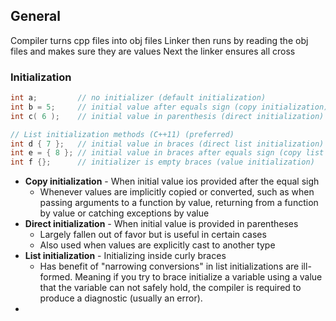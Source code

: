
## General

Compiler turns cpp files into obj files
Linker then runs by  reading the obj files and makes sure they are values
Next the linker ensures all cross 

### Initialization 

```C++
int a;         // no initializer (default initialization)
int b = 5;     // initial value after equals sign (copy initialization)
int c( 6 );    // initial value in parenthesis (direct initialization)

// List initialization methods (C++11) (preferred)
int d { 7 };   // initial value in braces (direct list initialization)
int e = { 8 }; // initial value in braces after equals sign (copy list initialization)
int f {};      // initializer is empty braces (value initialization)

```

- **Copy initialization** - When initial value ios provided after the equal sigh 
	- Whenever values are implicitly copied or converted, such as when passing arguments to a function by value, returning from a function by value or catching exceptions by value
- **Direct initialization** - When initial value is provided in parentheses
	- Largely fallen out of favor but is useful in certain cases
	- Also used when values are explicitly cast to another type
- **List initialization** - Initializing inside curly braces
	- Has benefit of "narrowing conversions" in list initializations are ill-formed. Meaning if you try to brace initialize a variable using a value that the variable can not safely hold, the compiler is required to produce a diagnostic (usually an error).
- 